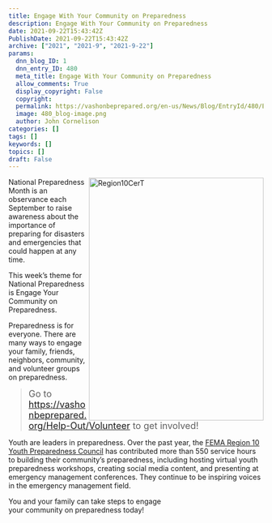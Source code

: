 ```yaml
---
title: Engage With Your Community on Preparedness
description: Engage With Your Community on Preparedness
date: 2021-09-22T15:43:42Z
PublishDate: 2021-09-22T15:43:42Z
archive: ["2021", "2021-9", "2021-9-22"]
params:
  dnn_blog_ID: 1
  dnn_entry_ID: 480
  meta_title: Engage With Your Community on Preparedness
  allow_comments: True
  display_copyright: False
  copyright:
  permalink: https://vashonbeprepared.org/en-us/News/Blog/EntryId/480/Engage-With-Your-Community-on-Preparedness
  image: 480_blog-image.png
  author: John Cornelison
categories: []
tags: []
keywords: []
topics: []
draft: False
---
```


<p><img width="345" height="479" title="Region10CerT" align="right" style="border: 0px currentcolor; border-image: none; float: right; display: inline; background-image: none;" alt="Region10CerT" src="https://vashonbeprepared.org./images/480/Open-Live-Writer-2a1f38b2838a_7938-Region10CerT_53377487-4835-47a5-b971-c7e847acafa4.png" border="0">National Preparedness Month is an observance each September to raise awareness about the importance of preparing for disasters and emergencies that could happen at any time.</p><p>This week’s theme for National Preparedness is Engage Your Community on Preparedness.</p><p>Preparedness is for everyone. There are many ways to engage your family, friends, <br>neighbors, community, and volunteer groups <br>on preparedness. </p><blockquote><p><font size="4">Go to </font><a title="https://vashonbeprepared.org/en-us/Help-Out/Volunteer" href="https://vashonbeprepared.org/Help-Out/Volunteer"><font size="4">https://vashonbeprepared.org/Help-Out/Volunteer</font></a><font size="4"> to get involved!</font></p></blockquote><p>Youth are leaders in preparedness. Over the past year, the <a href="https://r10ypc.wixsite.com/region10ypc" target="_blank">FEMA Region 10 Youth Preparedness Council</a> has contributed more than 550 service hours to building their community’s preparedness, including hosting virtual youth preparedness workshops, creating social media content, and presenting at emergency management conferences. They continue to be inspiring voices in the emergency management field.</p><p>You and your family can take steps to engage <br>your community on preparedness today!</p>
